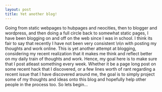 ```yaml
---
layout: post
title: Yet another blog!
---
```


Going from static webpages to hubpages and neocities, then to blogger and wordpress, and then doing a full circle back to somewhat static pages, I have been blogging on and off on the web since I was in school. I think its fair to say that recently I have not been very consistent \n\n with posting my thoughts and work online. This is yet another attempt at blogging, considering my recent realization that it makes me think and reflect better on my daily train of thoughts and work. Hence, my goal here is to make sure that I post atleast something every week. Whether it be a page long post on some recent hack that I discovered, or a few lines worth of rant regarding a recent issue that I have discovered around me, the goal is to simply project some of my thoughts and ideas onto this blog and hopefully help other people in the process too. So lets begin...   